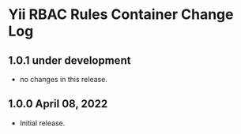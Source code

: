 # Yii RBAC Rules Container Change Log

## 1.0.1 under development

- no changes in this release.

## 1.0.0 April 08, 2022

- Initial release.